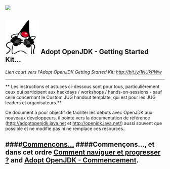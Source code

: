 [![](https://londonjavacommunity.files.wordpress.com/2009/11/bannerblog.jpg)](https://londonjavacommunity.wordpress.com/tag/london-java-community/)

![](cover_small.jpg) Adopt OpenJDK - Getting Started Kit... 
---

*Lien court vers l'Adopt OpenJDK Getting Started Kit: http://bit.ly/1NUkPWw*

---

** Les instructions et astuces ci-dessous sont pour tous, particulièrement ceux qui participent aux hackdays / workshops / hands-on-sessions - sauf celle concernant le Custom JUG handout template, qui est pour les JUG leaders et organisateurs.**

Ce document a pour objectif de faciliter les débuts avec OpenJDK aux nouveaux developpeurs, il pointe vers la documentation de référence (http://adoptopenjdk.java.net et http://openjdk.java.net/) aussi souvent que possible et ne modifie pas ni ne remplace ces resources..

####[Commençons...](http://neomatrix369.gitbooks.io/adoptopenjdk-getting-started-kit/content/fr/index.html)
####Commençons..., et dans cet ordre [Comment naviguer et progresser ?](https://neomatrix369.gitbooks.io/adoptopenjdk-getting-started-kit/content/fr/how-to-navigate/how-to-navigate-and-make-progress.html) and [Adopt OpenJDK - Commencement](https://neomatrix369.gitbooks.io/adoptopenjdk-getting-started-kit/content/fr/adopt-openjdk-getting-started/adopt_openjdk_-_getting_started.html).
---
